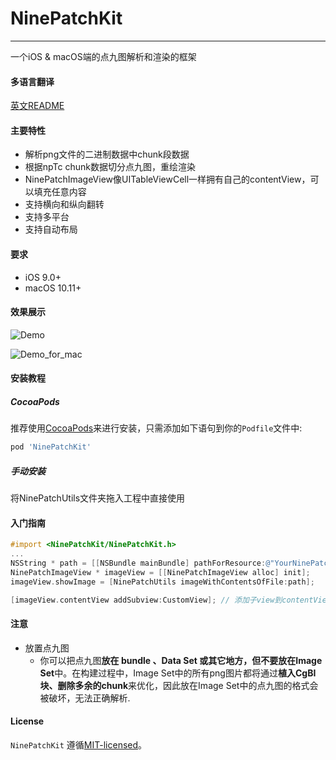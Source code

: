 # NinePatchKit

----------------

一个iOS & macOS端的点九图解析和渲染的框架

#### 多语言翻译

[英文README](README.md)

#### 主要特性

* 解析png文件的二进制数据中chunk段数据
* 根据npTc chunk数据切分点九图，重绘渲染
* NinePatchImageView像UITableViewCell一样拥有自己的contentView，可以填充任意内容
* 支持横向和纵向翻转
* 支持多平台
* 支持自动布局

#### 要求

* iOS 9.0+
* macOS 10.11+

#### 效果展示

![Demo](./Demo.gif)

![Demo_for_mac](./Demo_for_mac.gif)




#### 安装教程

##### CocoaPods

推荐使用[CocoaPods](https://cocoapods.org)来进行安装，只需添加如下语句到你的`Podfile`文件中:

```ruby
pod 'NinePatchKit'
```

##### 手动安装

将NinePatchUtils文件夹拖入工程中直接使用

#### 入门指南

```objective-c
#import <NinePatchKit/NinePatchKit.h>
...
NSString * path = [[NSBundle mainBundle] pathForResource:@"YourNinePatchImageName" ofType:@"png"];
NinePatchImageView * imageView = [[NinePatchImageView alloc] init];
imageView.showImage = [NinePatchUtils imageWithContentsOfFile:path];

[imageView.contentView addSubview:CustomView]; // 添加子view到contentView
```

#### 注意
* 放置点九图
  * 你可以把点九图**放在 bundle 、Data Set 或其它地方，但不要放在Image Set**中。在构建过程中，Image Set中的所有png图片都将通过**植入CgBI块、删除多余的chunk**来优化，因此放在Image Set中的点九图的格式会被破坏，无法正确解析.

#### License

`NinePatchKit` 遵循[MIT-licensed](https://github.com/zxinsunshine/NinePatchKit/blob/master/LICENSE)。

